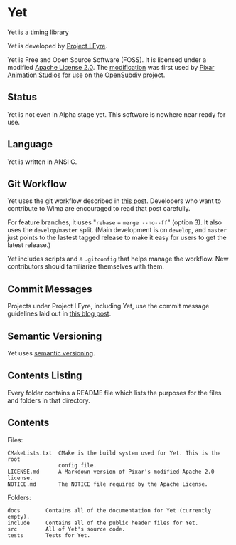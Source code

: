 # Yet

Yet is a timing library

Yet is developed by [Project LFyre](http://lfyre.org/).

Yet is Free and Open Source Software (FOSS). It is licensed under a modified
[Apache License 2.0](https://www.apache.org/licenses/LICENSE-2.0.html). The
[modification](http://graphics.pixar.com/opensubdiv/docs/license.html) was first
used by [Pixar Animation Studios](https://www.pixar.com/) for use on the
[OpenSubdiv](http://graphics.pixar.com/opensubdiv/docs/intro.html) project.

## Status

Yet is not even in Alpha stage yet. This software is nowhere near ready for use.

## Language

Yet is written in ANSI C.

## Git Workflow

Yet uses the git workflow described in
[this post](http://endoflineblog.com/oneflow-a-git-branching-model-and-workflow).
Developers who want to contribute to Wima are encouraged to read that post
carefully.

For feature branches, it uses "`rebase` + `merge --no--ff`" (option 3). It also
uses the `develop`/`master` split. (Main development is on `develop`, and
`master` just points to the lastest tagged release to make it easy for users to
get the latest release.)

Yet includes scripts and a `.gitconfig` that helps manage the workflow. New
contributors should familiarize themselves with them.

## Commit Messages

Projects under Project LFyre, including Yet, use the commit message guidelines
laid out in [this blog post](http://tbaggery.com/2008/04/19/a-note-about-git-commit-messages.html).

## Semantic Versioning

Yet uses [semantic versioning](http://semver.org/).

## Contents Listing

Every folder contains a README file which lists the purposes for the files and
folders in that directory.

## Contents

Files:

	CMakeLists.txt  CMake is the build system used for Yet. This is the root
	                config file.
	LICENSE.md      A Markdown version of Pixar's modified Apache 2.0 license.
	NOTICE.md       The NOTICE file required by the Apache License.

Folders:

	docs        Contains all of the documentation for Yet (currently empty).
	include     Contains all of the public header files for Yet.
	src         All of Yet's source code.
	tests       Tests for Yet.

